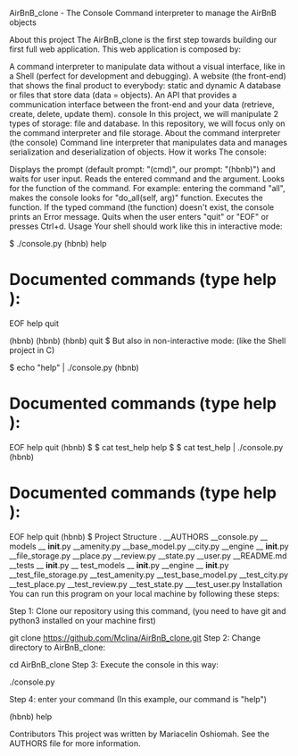 AirBnB_clone - The Console
Command interpreter to manage the AirBnB objects

About this project
The AirBnB_clone is the first step towards building our first full web application.
This web application is composed by:

A command interpreter to manipulate data without a visual interface, like in a Shell (perfect for development and debugging).
A website (the front-end) that shows the final product to everybody: static and dynamic
A database or files that store data (data = objects).
An API that provides a communication interface between the front-end and your data (retrieve, create, delete, update them).
console In this project, we will manipulate 2 types of storage: file and database.
In this repository, we will focus only on the command interpreter and file storage.
About the command interpreter (the console)
Command line interpreter that manipulates data and manages serialization and deserialization of objects.
How it works
The console:

Displays the prompt (default prompt: "(cmd)", our prompt: "(hbnb)") and waits for user input.
Reads the entered command and the argument.
Looks for the function of the command. For example: entering the command "all", makes the console looks for "do_all(self, arg)" function.
Executes the function.
If the typed command (the function) doesn't exist, the console prints an Error message.
Quits when the user enters "quit" or "EOF" or presses Ctrl+d.
Usage
Your shell should work like this in interactive mode:

$ ./console.py
(hbnb) help

Documented commands (type help <topic>):
========================================
EOF  help  quit

(hbnb) 
(hbnb) 
(hbnb) quit
$
But also in non-interactive mode: (like the Shell project in C)

$ echo "help" | ./console.py
(hbnb)

Documented commands (type help <topic>):
========================================
EOF  help  quit
(hbnb) 
$
$ cat test_help
help
$
$ cat test_help | ./console.py
(hbnb)

Documented commands (type help <topic>):
========================================
EOF  help  quit
(hbnb) 
$
Project Structure
.
__AUTHORS
__console.py
__ models
__  __init__.py
__amenity.py
__base_model.py
 __city.py
__engine
__  __init__.py
 __file_storage.py
 __place.py
 __review.py
 __state.py
 __user.py
 __README.md
__tests
__  __init__.py
__ test_models
__    __init__.py
__engine
__  __init__.py
__test_file_storage.py
__test_amenity.py
__test_base_model.py
__test_city.py
__test_place.py
__test_review.py
__test_state.py
___test_user.py
Installation
You can run this program on your local machine by following these steps:

Step 1: Clone our repository using this command, (you need to have git and python3 installed on your machine first)

git clone https://github.com/Mclina/AirBnB_clone.git
Step 2: Change directory to AirBnB_clone:

cd AirBnB_clone
Step 3: Execute the console in this way:

./console.py

Step 4: enter your command (In this example, our command is "help")

(hbnb) help

Contributors
This project was written by Mariacelin Oshiomah. See the AUTHORS file for more information.

